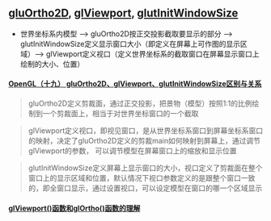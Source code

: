 ## [gluOrtho2D](https://www.khronos.org/registry/OpenGL-Refpages/gl2.1/xhtml/gluOrtho2D.xml), [glViewport](https://www.khronos.org/registry/OpenGL-Refpages/gl4/html/glViewport.xhtml), [glutInitWindowSize](https://www.opengl.org/resources/libraries/glut/spec3/node11.html)
* 世界坐标系内模型 --> gluOrtho2D按正交投影截取要显示的部分 --> glutInitWindowSize定义显示窗口大小（即定义在屏幕上可作图的显示区域）--> glViewport定义视口（定义世界坐标系的截取窗口在屏幕显示窗口上绘制的大小、位置）
#### [OpenGL（十九） gluOrtho2D、glViewport、glutInitWindowSize区别与关系](http://blog.csdn.net/dcrmg/article/details/53340302)
> gluOrtho2D定义剪裁面，通过正交投影，把景物（模型）按照1:1的比例绘制到一个剪裁面上，相当于对世界坐标窗口的一个截取

> glViewport定义视口，即视见窗口，是从世界坐标系窗口到屏幕坐标系窗口的映射，决定了gluOrtho2D定义的剪裁main如何映射到屏幕上，通过调节glViewport的参数， 可以调节模型在屏幕窗口上的缩放和显示位置

> glutInitWindowSize定义屏幕上显示窗口的大小，视口定义了剪裁面在整个窗口上的显示区域和位置，默认情况下视口参数定义的是跟整个窗口一致的，即全窗口显示，通过设置视口，可以设定模型在窗口的哪一个区域显示
#### [glViewport()函数和glOrtho()函数的理解](http://www.cnblogs.com/yxnchinahlj/archive/2010/10/30/1865298.html)